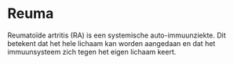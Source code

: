 # Reuma
Reumatoïde artritis (RA) is een systemische auto-immuunziekte. Dit betekent dat het hele lichaam kan worden aangedaan en dat het immuunsysteem zich tegen het eigen lichaam keert.
